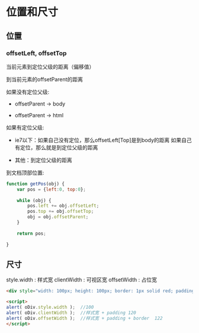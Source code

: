 # 位置和尺寸

## 位置

### offsetLeft, offsetTop

当前元素到定位父级的距离（偏移值）

到当前元素的offsetParent的距离

如果没有定位父级:

- offsetParent -> body

- offsetParent -> html

如果有定位父级:

- ie7以下：如果自己没有定位，那么offsetLeft[Top]是到body的距离
          如果自己有定位，那么就是到定位父级的距离

- 其他：到定位父级的距离



到文档顶部位置:

```js
function getPos(obj) {    
    var pos = {left:0, top:0};
    
    while (obj) {
        pos.left += obj.offsetLeft;
        pos.top += obj.offsetTop;
        obj = obj.offsetParent;
    }
    
    return pos;
    
}
```

## 尺寸


style.width : 样式宽
clientWidth : 可视区宽
offsetWidth : 占位宽


```html
<div style="width: 100px; height: 100px; border: 1px solid red; padding: 10px; margin: 10px;"></div>

<script>
alert( oDiv.style.width );  //100
alert( oDiv.clientWidth );  //样式宽 + padding 120
alert( oDiv.offsetWidth );  //样式宽 + padding + border  122
</script>
```






